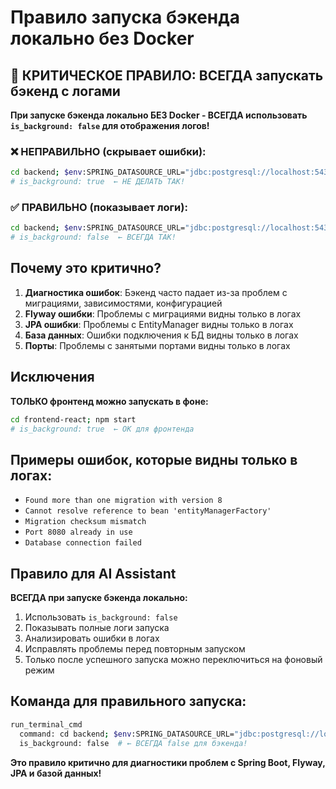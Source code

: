 # Правило запуска бэкенда локально без Docker

## 🚨 КРИТИЧЕСКОЕ ПРАВИЛО: ВСЕГДА запускать бэкенд с логами

**При запуске бэкенда локально БЕЗ Docker - ВСЕГДА использовать `is_background: false` для отображения логов!**

### ❌ НЕПРАВИЛЬНО (скрывает ошибки):
```bash
cd backend; $env:SPRING_DATASOURCE_URL="jdbc:postgresql://localhost:5432/dobalito"; $env:SPRING_DATASOURCE_USERNAME="postgres"; $env:SPRING_DATASOURCE_PASSWORD="root"; mvn spring-boot:run
# is_background: true  ← НЕ ДЕЛАТЬ ТАК!
```

### ✅ ПРАВИЛЬНО (показывает логи):
```bash
cd backend; $env:SPRING_DATASOURCE_URL="jdbc:postgresql://localhost:5432/dobalito"; $env:SPRING_DATASOURCE_USERNAME="postgres"; $env:SPRING_DATASOURCE_PASSWORD="root"; mvn spring-boot:run
# is_background: false  ← ВСЕГДА ТАК!
```

## Почему это критично?

1. **Диагностика ошибок**: Бэкенд часто падает из-за проблем с миграциями, зависимостями, конфигурацией
2. **Flyway ошибки**: Проблемы с миграциями видны только в логах
3. **JPA ошибки**: Проблемы с EntityManager видны только в логах
4. **База данных**: Ошибки подключения к БД видны только в логах
5. **Порты**: Проблемы с занятыми портами видны только в логах

## Исключения

**ТОЛЬКО фронтенд можно запускать в фоне:**
```bash
cd frontend-react; npm start
# is_background: true  ← ОК для фронтенда
```

## Примеры ошибок, которые видны только в логах:

- `Found more than one migration with version 8`
- `Cannot resolve reference to bean 'entityManagerFactory'`
- `Migration checksum mismatch`
- `Port 8080 already in use`
- `Database connection failed`

## Правило для AI Assistant

**ВСЕГДА при запуске бэкенда локально:**
1. Использовать `is_background: false`
2. Показывать полные логи запуска
3. Анализировать ошибки в логах
4. Исправлять проблемы перед повторным запуском
5. Только после успешного запуска можно переключиться на фоновый режим

## Команда для правильного запуска:

```bash
run_terminal_cmd
  command: cd backend; $env:SPRING_DATASOURCE_URL="jdbc:postgresql://localhost:5432/dobalito"; $env:SPRING_DATASOURCE_USERNAME="postgres"; $env:SPRING_DATASOURCE_PASSWORD="root"; mvn spring-boot:run
  is_background: false  # ← ВСЕГДА false для бэкенда!
```

**Это правило критично для диагностики проблем с Spring Boot, Flyway, JPA и базой данных!**